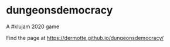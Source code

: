 # dungeonsdemocracy
A #klujam 2020 game

Find the page at https://dermotte.github.io/dungeonsdemocracy/
